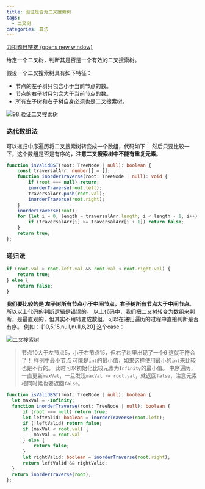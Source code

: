 ```yaml
---
title: 验证是否为二叉搜索树
tags:
  - 二叉树
categories: 算法
---
```

[力扣题目链接 (opens new window)](https://leetcode.cn/problems/validate-binary-search-tree/)

给定一个二叉树，判断其是否是一个有效的二叉搜索树。

假设一个二叉搜索树具有如下特征：

*   节点的左子树只包含小于当前节点的数。
*   节点的右子树只包含大于当前节点的数。
*   所有左子树和右子树自身必须也是二叉搜索树。

![98.验证二叉搜索树](https://code-thinking-1253855093.file.myqcloud.com/pics/20230310000750.png)
### 迭代数组法
可以递归中序遍历将二叉搜索树转变成一个数组，代码如下：
然后只要比较一下，这个数组是否是有序的，**注意二叉搜索树中不能有重复元素**。
```ts
function isValidBST(root: TreeNode | null): boolean {
    const traversalArr: number[] = [];
    function inorderTraverse(root: TreeNode | null): void {
        if (root === null) return;
        inorderTraverse(root.left);
        traversalArr.push(root.val);
        inorderTraverse(root.right);
    }
    inorderTraverse(root);
    for (let i = 0, length = traversalArr.length; i < length - 1; i++) {
        if (traversalArr[i] >= traversalArr[i + 1]) return false;
    }
    return true;
};
```
### 递归法
```ts
if (root.val > root.left.val && root.val < root.right.val) {
    return true;
} else {
    return false;
}
```

**我们要比较的是 左子树所有节点小于中间节点，右子树所有节点大于中间节点**。所以以上代码的判断逻辑是错误的。
以上代码中，我们把二叉树转变为数组来判断，是最直观的，但其实不用转变成数组，可以在递归遍历的过程中直接判断是否有序。
例如： \[10,5,15,null,null,6,20\] 这个case：

![二叉搜索树](https://code-thinking-1253855093.file.myqcloud.com/pics/20230310000824.png)

> 节点10大于左节点5，小于右节点15，但右子树里出现了一个6 这就不符合了！
样例中最小节点 可能是`int`的最小值，如果这样使用最小的`int`来比较也是不行的。
此时可以初始化比较元素为`Infinity`的最小值。
中序遍历，一直更新`maxVal`，一旦发现`maxVal >= root.val`，就返回`false`，注意元素相同时候也要返回`false`。
```ts
function isValidBST(root: TreeNode | null): boolean {
  let maxVal = -Infinity;
  function inorderTraverse(root: TreeNode | null): boolean {
      if (root === null) return true;
      let leftValid: boolean = inorderTraverse(root.left);
      if (!leftValid) return false;
      if (maxVal < root.val) {
          maxVal = root.val
      } else {
          return false;
      }
      let rightValid: boolean = inorderTraverse(root.right);
      return leftValid && rightValid;
  }
  return inorderTraverse(root);
};
```